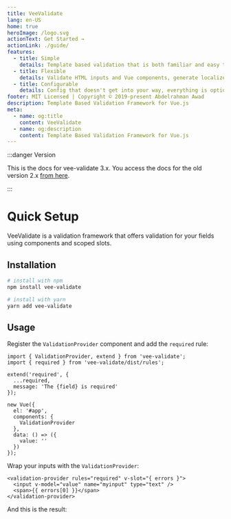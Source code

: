```yaml
---
title: VeeValidate
lang: en-US
home: true
heroImage: /logo.svg
actionText: Get Started →
actionLink: ./guide/
features:
  - title: Simple
    details: Template based validation that is both familiar and easy to setup.
  - title: Flexible
    details: Validate HTML inputs and Vue components, generate localized errors, Extendable, It does it all.
  - title: Configurable
    details: Config that doesn't get into your way, everything is optional.
footer: MIT Licensed | Copyright © 2019-present Abdelrahman Awad
description: Template Based Validation Framework for Vue.js
meta:
  - name: og:title
    content: VeeValidate
  - name: og:description
    content: Template Based Validation Framework for Vue.js
---
```


:::danger Version

This is the docs for vee-validate 3.x. You access the docs for the old version 2.x [from here](http://vee-validate.logaretm.com/v2).

:::

# Quick Setup

VeeValidate is a validation framework that offers validation for your fields using components and scoped slots.

## Installation

```bash
# install with npm
npm install vee-validate

# install with yarn
yarn add vee-validate
```

## Usage

Register the `ValidationProvider` component and add the `required` rule:

```js{1,2,4,5,6,7,12}
import { ValidationProvider, extend } from 'vee-validate';
import { required } from 'vee-validate/dist/rules';

extend('required', {
  ...required,
  message: 'The {field} is required'
});

new Vue({
  el: '#app',
  components: {
    ValidationProvider
  },
  data: () => ({
    value: ''
  })
});
```

Wrap your inputs with the `ValidationProvider`:

```html{1,4}
<validation-provider rules="required" v-slot="{ errors }">
  <input v-model="value" name="myinput" type="text" />
  <span>{{ errors[0] }}</span>
</validation-provider>
```

And this is the result:

<RuleDemo rule="required" />
